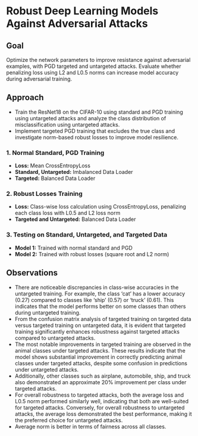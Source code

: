 # Robust Deep Learning Models Against Adversarial Attacks

## Goal
Optimize the network parameters to improve resistance against adversarial examples, with PGD targeted and untargeted attacks. Evaluate whether penalizing loss using L2 and L0.5 norms can increase model accuracy during adversarial training.

## Approach
- Train the ResNet18 on the CIFAR-10 using standard and PGD training using untargeted attacks and analyze the class distribution of misclassification using untargeted attacks.
- Implement targeted PGD training that excludes the true class and investigate norm-based robust losses to improve model resilience.

### 1. Normal Standard, PGD Training
- **Loss:** Mean CrossEntropyLoss
- **Standard, Untargeted:** Imbalanced Data Loader
- **Targeted:** Balanced Data Loader

### 2. Robust Losses Training
- **Loss:** Class-wise loss calculation using CrossEntropyLoss, penalizing each class loss with L0.5 and L2 loss norm
- **Targeted and Untargeted:** Balanced Data Loader

### 3. Testing on Standard, Untargeted, and Targeted Data
- **Model 1:** Trained with normal standard and PGD
- **Model 2:** Trained with robust losses (square root and L2 norm)

## Observations
- There are noticeable discrepancies in class-wise accuracies in the untargeted training. For example, the class ‘cat’ has a lower accuracy (0.27) compared to classes like ‘ship’ (0.57) or ‘truck’ (0.61). This indicates that the model performs better on some classes than others during untargeted training.
- From the confusion matrix analysis of targeted training on targeted data versus targeted training on untargeted data, it is evident that targeted training significantly enhances robustness against targeted attacks compared to untargeted attacks.
- The most notable improvements in targeted training are observed in the animal classes under targeted attacks. These results indicate that the model shows substantial improvement in correctly predicting animal classes under targeted attacks, despite some confusion in predictions under untargeted attacks.
- Additionally, other classes such as airplane, automobile, ship, and truck also demonstrated an approximate 20% improvement per class under targeted attacks.
- For overall robustness to targeted attacks, both the average loss and L0.5 norm performed similarly well, indicating that both are well-suited for targeted attacks. Conversely, for overall robustness to untargeted attacks, the average loss demonstrated the best performance, making it the preferred choice for untargeted attacks.
- Average norm is better in terms of fairness across all classes.
